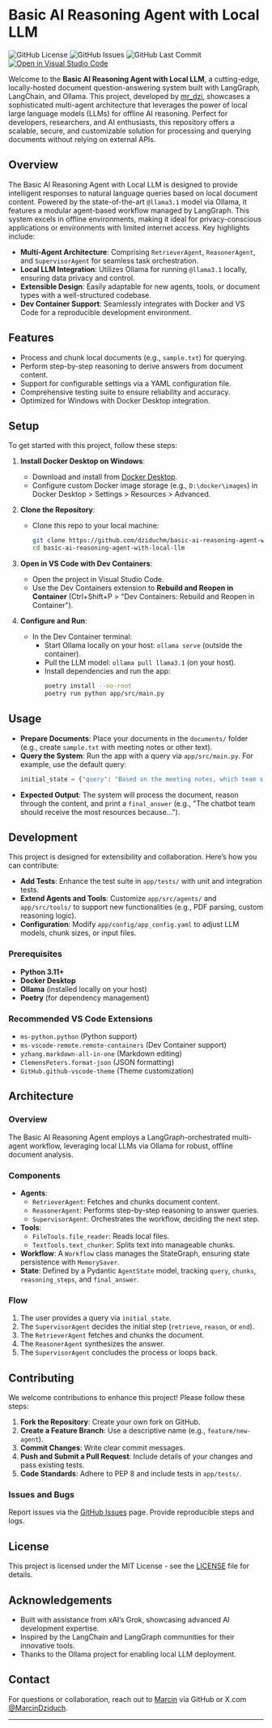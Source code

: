 # Basic AI Reasoning Agent with Local LLM

![GitHub License](https://img.shields.io/github/license/dziduchm/basic-ai-reasoning-agent-with-local-llm)
![GitHub Issues](https://img.shields.io/github/issues/dziduchm/basic-ai-reasoning-agent-with-local-llm)
![GitHub Last Commit](https://img.shields.io/github/last-commit/dziduchm/basic-ai-reasoning-agent-with-local-llm)
[![Open in Visual Studio Code](https://open.vscode.dev/badges/open-in-vscode.svg)](https://open.vscode.dev/dziduchm/basic-ai-reasoning-agent-with-local-llm)

Welcome to the **Basic AI Reasoning Agent with Local LLM**, a cutting-edge, locally-hosted document question-answering system built with LangGraph, LangChain, and Ollama. This project, developed by [mr_dzi](https://github.com/dziduchm), showcases a sophisticated multi-agent architecture that leverages the power of local large language models (LLMs) for offline AI reasoning. Perfect for developers, researchers, and AI enthusiasts, this repository offers a scalable, secure, and customizable solution for processing and querying documents without relying on external APIs.

## Overview

The Basic AI Reasoning Agent with Local LLM is designed to provide intelligent responses to natural language queries based on local document content. Powered by the state-of-the-art `@llama3.1` model via Ollama, it features a modular agent-based workflow managed by LangGraph. This system excels in offline environments, making it ideal for privacy-conscious applications or environments with limited internet access. Key highlights include:

- **Multi-Agent Architecture**: Comprising `RetrieverAgent`, `ReasonerAgent`, and `SupervisorAgent` for seamless task orchestration.
- **Local LLM Integration**: Utilizes Ollama for running `@llama3.1` locally, ensuring data privacy and control.
- **Extensible Design**: Easily adaptable for new agents, tools, or document types with a well-structured codebase.
- **Dev Container Support**: Seamlessly integrates with Docker and VS Code for a reproducible development environment.

## Features
- Process and chunk local documents (e.g., `sample.txt`) for querying.
- Perform step-by-step reasoning to derive answers from document content.
- Support for configurable settings via a YAML configuration file.
- Comprehensive testing suite to ensure reliability and accuracy.
- Optimized for Windows with Docker Desktop integration.

## Setup

To get started with this project, follow these steps:

1. **Install Docker Desktop on Windows**:
   - Download and install from [Docker Desktop](https://www.docker.com/products/docker-desktop).
   - Configure custom Docker image storage (e.g., `D:\docker\images`) in Docker Desktop > Settings > Resources > Advanced.

2. **Clone the Repository**:
   - Clone this repo to your local machine:
     ```bash
     git clone https://github.com/dziduchm/basic-ai-reasoning-agent-with-local-llm.git
     cd basic-ai-reasoning-agent-with-local-llm
     ```

3. **Open in VS Code with Dev Containers**:
   - Open the project in Visual Studio Code.
   - Use the Dev Containers extension to **Rebuild and Reopen in Container** (Ctrl+Shift+P > "Dev Containers: Rebuild and Reopen in Container").

4. **Configure and Run**:
   - In the Dev Container terminal:
     - Start Ollama locally on your host: `ollama serve` (outside the container).
     - Pull the LLM model: `ollama pull llama3.1` (on your host).
     - Install dependencies and run the app:
       ```bash
       poetry install --no-root
       poetry run python app/src/main.py
       ```

## Usage

- **Prepare Documents**: Place your documents in the `documents/` folder (e.g., create `sample.txt` with meeting notes or other text).
- **Query the System**: Run the app with a query via `app/src/main.py`. For example, use the default query:
  ```python
  initial_state = {"query": "Based on the meeting notes, which team should receive the most resources, and why?", "chunks": [], "reasoning_steps": [], "final_answer": ""}
  ```
- **Expected Output**: The system will process the document, reason through the content, and print a `final_answer` (e.g., "The chatbot team should receive the most resources because...").

## Development

This project is designed for extensibility and collaboration. Here’s how you can contribute:

- **Add Tests**: Enhance the test suite in `app/tests/` with unit and integration tests.
- **Extend Agents and Tools**: Customize `app/src/agents/` and `app/src/tools/` to support new functionalities (e.g., PDF parsing, custom reasoning logic).
- **Configuration**: Modify `app/config/app_config.yaml` to adjust LLM models, chunk sizes, or input files.

### Prerequisites
- **Python 3.11+**
- **Docker Desktop**
- **Ollama** (installed locally on your host)
- **Poetry** (for dependency management)

### Recommended VS Code Extensions
- `ms-python.python` (Python support)
- `ms-vscode-remote.remote-containers` (Dev Container support)
- `yzhang.markdown-all-in-one` (Markdown editing)
- `ClemensPeters.format-json` (JSON formatting)
- `GitHub.github-vscode-theme` (Theme customization)

## Architecture

### Overview
The Basic AI Reasoning Agent employs a LangGraph-orchestrated multi-agent workflow, leveraging local LLMs via Ollama for robust, offline document analysis.

### Components
- **Agents**:
  - `RetrieverAgent`: Fetches and chunks document content.
  - `ReasonerAgent`: Performs step-by-step reasoning to answer queries.
  - `SupervisorAgent`: Orchestrates the workflow, deciding the next step.
- **Tools**:
  - `FileTools.file_reader`: Reads local files.
  - `TextTools.text_chunker`: Splits text into manageable chunks.
- **Workflow**: A `Workflow` class manages the StateGraph, ensuring state persistence with `MemorySaver`.
- **State**: Defined by a Pydantic `AgentState` model, tracking `query`, `chunks`, `reasoning_steps`, and `final_answer`.

### Flow
1. The user provides a query via `initial_state`.
2. The `SupervisorAgent` decides the initial step (`retrieve`, `reason`, or `end`).
3. The `RetrieverAgent` fetches and chunks the document.
4. The `ReasonerAgent` synthesizes the answer.
5. The `SupervisorAgent` concludes the process or loops back.

## Contributing

We welcome contributions to enhance this project! Please follow these steps:

1. **Fork the Repository**: Create your own fork on GitHub.
2. **Create a Feature Branch**: Use a descriptive name (e.g., `feature/new-agent`).
3. **Commit Changes**: Write clear commit messages.
4. **Push and Submit a Pull Request**: Include details of your changes and pass existing tests.
5. **Code Standards**: Adhere to PEP 8 and include tests in `app/tests/`.

### Issues and Bugs
Report issues via the [GitHub Issues](https://github.com/dziduchm/basic-ai-reasoning-agent-with-local-llm/issues) page. Provide reproducible steps and logs.

## License

This project is licensed under the MIT License - see the [LICENSE](LICENSE) file for details.

## Acknowledgements

- Built with assistance from xAI’s Grok, showcasing advanced AI development expertise.
- Inspired by the LangChain and LangGraph communities for their innovative tools.
- Thanks to the Ollama project for enabling local LLM deployment.

## Contact

For questions or collaboration, reach out to [Marcin](https://github.com/dziduchm) via GitHub or X.com [@MarcinDziduch](https://x.com/MarcinDziduch).

---